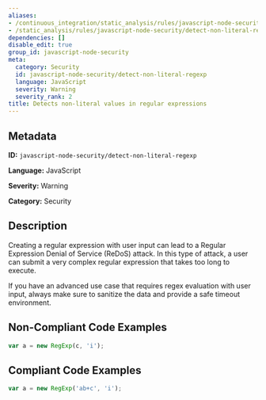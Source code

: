 ```yaml
---
aliases:
- /continuous_integration/static_analysis/rules/javascript-node-security/detect-non-literal-regexp
- /static_analysis/rules/javascript-node-security/detect-non-literal-regexp
dependencies: []
disable_edit: true
group_id: javascript-node-security
meta:
  category: Security
  id: javascript-node-security/detect-non-literal-regexp
  language: JavaScript
  severity: Warning
  severity_rank: 2
title: Detects non-literal values in regular expressions
---
```

<!--  SOURCED FROM https://github.com/DataDog/datadog-static-analyzer-rule-docs -->


## Metadata
**ID:** `javascript-node-security/detect-non-literal-regexp`

**Language:** JavaScript

**Severity:** Warning

**Category:** Security

## Description
Creating a regular expression with user input can lead to a Regular Expression Denial of Service (ReDoS) attack. In this type of attack, a user can submit a very complex regular expression that takes too long to execute.

If you have an advanced use case that requires regex evaluation with user input, always make sure to sanitize the data and provide a safe timeout environment.

## Non-Compliant Code Examples
```javascript
var a = new RegExp(c, 'i');

```

## Compliant Code Examples
```javascript
var a = new RegExp('ab+c', 'i');

```
